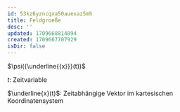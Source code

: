 ```yaml
---
id: 53kz6yzncqxa50auexaz5mh
title: Feldgroeße
desc: ''
updated: 1709668814894
created: 1709667707929
isDir: false
---
```

$\psi({\underline{{x}}}(t))$

$t$: Zeitvariable 

$\underline{x}(t)$: Zeitabhängige Vektor im kartesischen Koordinatensystem
